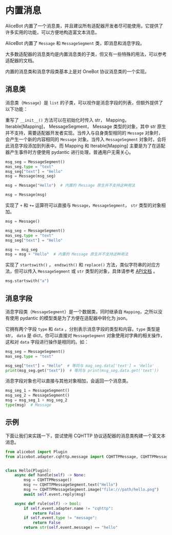 # 内置消息

AliceBot 内置了一个消息类，并且建议所有适配器开发者尽可能使用，它提供了许多实用的功能，可以方便地构造富文本消息。

AliceBot 内置了 `Message` 和 `MessageSegment` 类，即消息和消息字段。

大多数适配器的消息类均是内置消息类的子类，但又有一些特殊的用法，可以参考适配器的文档。

内置的消息类和消息字段类基本上是对 OneBot 协议消息类的一个实现。

## 消息类

消息类（`Message`）是 `list` 的子类，可以视作是消息字段的列表，但额外提供了以下功能：

重写了 `__init__()` 方法可以在初始化时传入 str， Mapping， Iterable[Mapping]， MessageSegment， Message 类型的对象，其中 str 原生并不支持，需要适配器开发者实现。当传入与自身类型相同的 `Message` 对象时，会产生一个新的内容相同的 `Message` 对象。当传入 `MessageSegment` 对象时，会将此消息字段添加到列表中。而 Mapping 和 Iterable[Mapping] 主要是为了在适配器产生事件时方便使用 pydantic 进行处理，普通用户无需关心。

```python
msg_seg = MessageSegment()
mas_seg.type = "text"
msg_seg["text"] = "Hello"
msg = Message(msg_seg)

msg = Message("Hello")  # 内置的 Message 原生并不支持这种用法

msg = Message(msg)
```

实现了 `+` 和 `+=` 运算符可以直接与 `Message`，`MessageSegment`， `str` 类型的对象相加。

```python
msg = Message()

msg_seg = MessageSegment()
mas_seg.type = "text"
msg_seg["text"] = "Hello"

msg += msg_seg
msg = msg + "Hello"  # 内置的 Message 原生并不支持这种用法
```

实现了 `startswith()` ， `endswith()` 和 `replace()` 方法，类似字符串的对应方法，但可以传入 `MessageSegment` 或 `str` 类型的对象，具体请参考 [API文档](/api/message.md) 。

```python
msg.startswith("a")
```

## 消息字段

消息字段类（`MessageSegment`）是一个数据类，同时继承自 `Mapping`，之所以没有使用 pydantic 的模型类是为了方便在适配器中转化为 json。

它拥有两个字段 `type` 和 `data` ，分别表示消息字段的类型和内容。`type` 类型是 str， `data` 是 dict，你可以直接对  `MessageSegment` 对象使用对字典的相关操作，这和对  `data` 字段进行操作是相同的。如：

```python
msg_seg = MessageSegment()
mas_seg.type = "text"

msg_seg["text"] = "Hello"  # 等同与 mag_seg.data['text'] = 'Hello'
print(msg_seg.get("text"))  # 等同与 print(msg_seg.data.get('text'))
```

消息字段对象也可以直接与其他对象相加，会返回一个消息类。

```python
msg_seg_1 = MessageSegment()
msg_seg_2 = MessageSegment()
msg = msg_seg_1 + msg_seg_2
type(msg)  # Message
```

## 示例

下面让我们来实践一下，尝试使用 CQHTTP 协议适配器的消息类构建一个富文本消息。

```python
from alicebot import Plugin
from alicebot.adapter.cqhttp.message import CQHTTPMessage, CQHTTPMessageSegment


class Hello(Plugin):
    async def handle(self) -> None:
        msg = CQHTTPMessage()
        msg += CQHTTPMessageSegment.text("Hello")
        msg += CQHTTPMessageSegment.image("file:///path/hello.png")
        await self.event.reply(msg)

    async def rule(self) -> bool:
        if self.event.adapter.name != "cqhttp":
            return False
        if self.event.type != "message":
            return False
        return str(self.event.message) == "hello"

```

